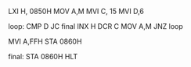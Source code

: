 LXI H, 0850H
MOV A,M
MVI C, 15
MVI D,6

loop: CMP D
JC final
INX H
DCR C
MOV A,M
JNZ loop

MVI A,FFH
STA 0860H

final: STA 0860H
HLT